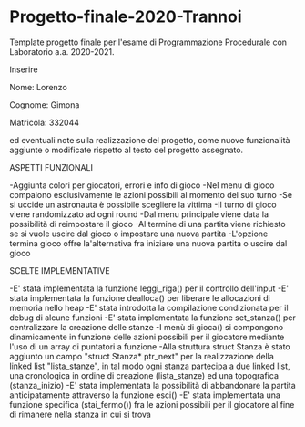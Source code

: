 # Progetto-finale-2020-Trannoi
Template progetto finale per l'esame di Programmazione Procedurale con Laboratorio a.a. 2020-2021.

Inserire

Nome: Lorenzo

Cognome: Gimona

Matricola: 332044


ed eventuali note sulla realizzazione del progetto, come nuove funzionalità aggiunte o modificate rispetto al testo del progetto assegnato.

ASPETTI FUNZIONALI

-Aggiunta colori per giocatori, errori e info di gioco
-Nel menu di gioco compaiono esclusivamente le azioni possibili al momento del suo turno 
-Se si uccide un astronauta è possibile scegliere la vittima
-Il turno di gioco viene randomizzato ad ogni round
-Dal menu principale viene data la possibilità di reimpostare il gioco 
-Al termine di una partita viene richiesto se si vuole uscire dal gioco o impostare una nuova partita 
-L'opzione termina gioco offre la'alternativa fra iniziare una nuova partita o uscire dal gioco


SCELTE IMPLEMENTATIVE

-E' stata implementata la funzione leggi_riga() per il controllo dell'input
-E' stata implementata la funzione dealloca() per liberare le allocazioni di memoria nello heap
-E' stata introdotta la compilazione condizionata per il debug di alcune funzioni
-E' stata implementata la funzione set_stanza() per centralizzare la creazione delle stanze
-I menù di gioca() si compongono dinamicamente in funzione delle azioni possibili per il giocatore mediante l'uso di un array di puntatori a funzione
-Alla struttura struct Stanza è stato aggiunto un campo "struct Stanza* ptr_next" per la realizzazione della linked list "lista_stanze", in tal modo ogni stanza    partecipa a due linked list, una cronologica in ordine di creazione (lista_stanze) ed una topografica (stanza_inizio)
-E' stata implementata la possibilità di abbandonare la partita anticipatamente attraverso la funzione esci()
-E' stata implementata una funzione specifica (stai_fermo()) fra le azioni possibili per il giocatore al fine di rimanere nella stanza in cui si trova
